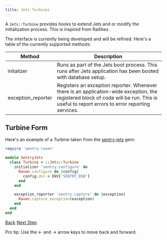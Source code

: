 ```yaml
---
title: Jets Turbines
---
```


A `Jets::Turbine` provides hooks to extend Jets and or modify the initialization process. This is inspired from Railities.

The interface is currently being developed and will be refined. Here's a table of the currently supported methods:

Method | Description
--- | ---
initalizer | Runs as part of the Jets boot process. This runs after Jets application has been booted with database setup.
exception_reporter | Registers an exception reporter. Whenever there is an application-wide exception, the registered block of code will be run. This is useful to report errors to error reporting services.

## Turbine Form

Here's an example of a Turbine taken from the [sentry-jets](https://github.com/tongueroo/sentry-jets/blob/master/lib/sentry_jets/turbine.rb) gem:

```ruby
require 'sentry-raven'

module SentryJets
  class Turbine < ::Jets::Turbine
    initializer 'sentry.configure' do
      Raven.configure do |config|
        config.dsn = ENV['SENTRY_DSN']
      end
    end

    exception_reporter 'sentry.capture' do |exception|
      Raven.capture_exception(exception)
    end
  end
end
```

<a id="prev" class="btn btn-basic" href="{% link _docs/shared-resources-functions.md %}">Back</a>
<a id="next" class="btn btn-primary" href="{% link _docs/initializers.md %}">Next Step</a>
<p class="keyboard-tip">Pro tip: Use the <- and -> arrow keys to move back and forward.</p>

